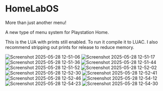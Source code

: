 # HomeLabOS
More than just another menu!

A new type of menu system for Playstation Home. 

This is the LUA with prints still enabled. To run it compile it to LUAC. I also recommend stripping out prints for release to reduce memory. 

![Screenshot 2025-05-28 12-51-06](https://github.com/user-attachments/assets/dcfa36b9-08d9-4846-bfa2-c026a6578439)
![Screenshot 2025-05-28 12-51-17](https://github.com/user-attachments/assets/62c6f54c-a237-41e6-8070-58f01cb6823d)
![Screenshot 2025-05-28 12-51-36](https://github.com/user-attachments/assets/fe2801e3-ed11-4d03-8a44-bfc96f3b638e)
![Screenshot 2025-05-28 12-51-44](https://github.com/user-attachments/assets/9a039efd-8d43-45ff-97a2-be343aacbf5a)
![Screenshot 2025-05-28 12-51-52](https://github.com/user-attachments/assets/2200e000-3586-4ea8-a435-2e57d57bac14)
![Screenshot 2025-05-28 12-52-02](https://github.com/user-attachments/assets/376e20fd-f80c-4d33-9bb9-fb1159a57202)
![Screenshot 2025-05-28 12-52-30](https://github.com/user-attachments/assets/f4114e09-b6e3-4739-a3c2-399d07c4e1ce)
![Screenshot 2025-05-28 12-52-41](https://github.com/user-attachments/assets/9ac5d536-928f-4733-bbd5-b0805e957b18)
![Screenshot 2025-05-28 12-52-46](https://github.com/user-attachments/assets/397ecc42-476c-4321-835d-82cc4d815366)
![Screenshot 2025-05-28 12-54-12](https://github.com/user-attachments/assets/95ac42c3-2eca-459a-9b4d-a1706d6c481c)
![Screenshot 2025-05-28 12-54-23](https://github.com/user-attachments/assets/f3f0c3bc-316e-47db-a712-b6773b0e8a38)
![Screenshot 2025-05-28 12-54-30](https://github.com/user-attachments/assets/8b5c6484-e07f-492a-a269-55fd495cef0a)
